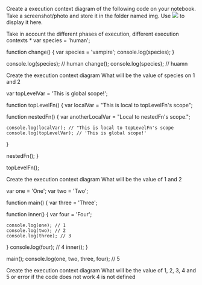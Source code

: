Create a execution context diagram of the following code on your notebook. Take a screenshot/photo and store it in the folder named img. Use ![](./img/image-name.png) to display it here.

Take in account the different phases of execution, different execution contexts
*
var species = 'human';

function change() {
  var species = 'vampire';
  console.log(species);
}

console.log(species); // human
change();
console.log(species); // huamn


Create the execution context diagram
What will be the value of species on 1 and 2

var topLevelVar = 'This is global scope!';

function topLevelFn() {
  var localVar = "This is local to topLevelFn's scope";

  function nestedFn() {
    var anotherLocalVar = "Local to nestedFn's scope.";

    console.log(localVar); // "This is local to topLevelFn's scope
    console.log(topLevelVar); // 'This is global scope!'
  }

  nestedFn();
}

topLevelFn();




Create the execution context diagram
What will be the value of 1 and 2

var one = 'One';
var two = 'Two';

function main() {
  var three = 'Three';

  function inner() {
    var four = 'Four';

    console.log(one); // 1
    console.log(two); // 2
    console.log(three); // 3
  }
  console.log(four); // 4
  inner();
}

main();
console.log(one, two, three, four); // 5


Create the execution context diagram
What will be the value of 1, 2, 3, 4 and 5 or error if the code does not work 4 is not defined